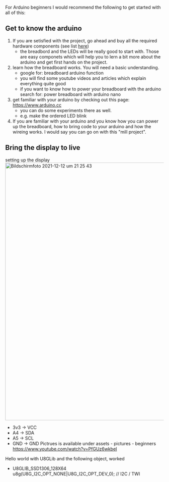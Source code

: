 For Arduino beginners I would recommend the following to get started with all of this:

## Get to know the arduino
1. If you are setisfied with the project, go ahead and buy all the required hardware components (see list [here](HardwareRequirements.md))
   - the breadbord and the LEDs will be really good to start with. Those are easy componets which will help you to lern a bit more about the arduino and get first hands on the project.
2. learn how the breadboard works. You will need a basic understanding.
   - google for: breadboard arduino function
   - you will find some youtube videos and articles which explain everything quite good
   - if you want to know how to power your breadboard with the arduino search for: power breadboard with arduino nano
3. get familiar with your arduino by checking out this page: https://www.arduino.cc
   - you can do some experiments there as well.
   - e.g. make the ordered LED blink
4. If you are familiar with your arduino and you know how you can power up the breadboard, how to bring code to your arduino and how the wireing works. I would say you can go on with this "mill project".

## Bring the display to live

setting up the display<br>
<img width="817" alt="Bildschirmfoto 2021-12-12 um 21 25 43" src="https://user-images.githubusercontent.com/34890799/145728445-7ffa7f8d-387d-4550-94be-1ed47498e444.png"><br>
- 3v3 -> VCC
- A4 -> SDA
- A5 -> SCL
- GND -> GND
Pictrues is available under assets - pictures - beginners<br>
https://www.youtube.com/watch?v=PfGUz6wkbeI

Hello world with U8GLib and the following object, worked
- U8GLIB_SSD1306_128X64 u8g(U8G_I2C_OPT_NONE|U8G_I2C_OPT_DEV_0);	// I2C / TWI 
